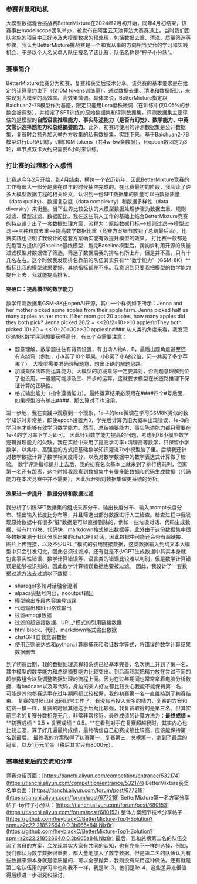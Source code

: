 ### 参赛背景和动机
大模型数据混合挑战赛BetterMixture在2024年2月初开始，同年4月初结束，该赛事由modelscope团队举办，被发布在阿里云天池算法大赛赛道上。当时我们团队实施的项目中正好涉及大模型数据的预处理，包括数据去重、清洗、质量筛选等步骤，我认为BetterMixture挑战赛是一个和我从事的方向相当契合的学习和实践机会，于是以个人名义单人队伍报名了该比赛，队伍名称是“柠子小分队”。
### 赛事简介
BetterMixture竞赛分为初赛、复赛和获奖后技术分享。该竞赛的基本要求是在给定的计算量约束下（仅10M tokens训练量），通过数据去重、清洗和数据配比，来实现对大模型的高效率、高效果微调。具体来说，BetterMixture指定以Baichuan2-7B模型作为基座，限定只能用Lora低秩微调（在训练中仅0.05%的参数会被调整），并给定了SFT训练的原始数据集和评测数据集，评测数据集主要评估的是模型的**自然语言推理能力、事实陈述能力（是否有幻觉）、数学能力、中英文常识选择题能力和总结摘要能力**。此外，初赛时使用的评测数据集是公开数据集，复赛时会额外加入举办方收集的私有数据集。实践下来，基于Baichuan2-7B模型进行LoRA训练，训练10M tokens（共4w-5w条数据），且epoch数固定为3轮，单节点双卡大约只需要6小时来训练。
### 打比赛的过程和个人感悟
比赛从今年2月开始，到4月结束，横跨一个农历新年，因此BetterMixture竞赛的工作有很大一部分是我在过年的时候抽空完成的。在比赛最初的阶段，我阅读了许多大模型数据工程的相关论文，认识到一份SFT数据集的质量可以由数据质量（data quality）、数据复杂度（data complexity）和数据多样性（data diversity）来衡量。当下业界比较公认的大模型数据处理步骤为数据去重、规则过滤、模型过滤、数据配比。我在这些前人工作的基础上结合BetterMixture竞赛的特点设计出了一套数据处理方案，流程为：原始数据打标—>规则过滤—>模型过滤—>三种粒度去重—>提高数学数据比重（竞赛方案细节放到了总结最后面），比赛实践也证明了我设计的这套方案确实能有效提升模型的效果。
打比赛一般都是先跑官方提供的Baseline基线模型，跑完Baseline模型后，我初步利用开源的质量过滤模型对数据做了筛选，筛选了数据后我的排名有所上升，但是并不高，只有十几名左右。这个时候我发现排名靠前的队伍其实只有**“数学能力”（GSM-8K）**指标比我的模型效果要好，其他指标都差不多。我意识到只要我把模型的数学能力提升上去，我就能提高排名。
#### 突破口：提高模型的数学能力
数学评测数据集GSM-8K由openAI开源，其中一个样例如下所示：Jenna and her mother picked some apples from their apple farm. Jenna picked half as many apples as her mom. If her mom got 20 apples, how many apples did they both pick?
Jenna picked 20/2 = <<20/2=10>>10 apples\nThey both picked 10+20 = <<10+20=30>>30 apples\n#### 
从人类的角度来看，我发现GSM8K数学评测想要获得高分，有三个点需要注意：

- 题意理解。数学题往往有背景设置，有出场人物A、B，最后出题角度甚至还有点绕弯（例如，小A买了10个苹果，小B买了小A的2倍，问一共买了多少苹果？），大模型需要准确理解题意，想出正确的解题思路。
- 加减乘除法四则运算能力。大模型的加减乘除一定要算对，否则题意理解到位了也没用。一道题可能涉及三、四步的运算，这就要求模型在长链路推理下保证计算的正确性。
- 格式输出能力（指令遵循能力）。最终运算结果必须跟在####四个#号后面，如果模型没有输出####，那么算对了也没用。

进一步地，我在实践中观察到一个现象，1e-4的lora微调在学习GSM8K类似的数学知识时非常差，即使epoch设置为3，学完后计算仍旧大概率出现错误，1e-3的学习率才能够有效学习数学能力。然而，总结摘要能力、事实陈述能力都只需要在1e-4的学习率下学习即可。
因此针对数学能力提高的问题，考虑到7B小模型数学逻辑推理能力的欠缺，我在实验中采用了提高学习率+清理高等数学，只保留小学数学，以集中、高强度的方式把基础数学知识灌进7b小模型脑子里。后续我还针对数学数据计算了数学相关度得分，以及对数学数据中的数学表达式计算做了检验。
数学评测指标提升上去后，我的初赛名次基本上就来到了排行榜前列，但离第一名还有距离，这个时候我观察到数据集中有很多脏数据和代码生成数据（代码能力在本次竞赛中并不需要），因此我开始对数据集做更系统的分析。
#### 效果进一步提升：数据分析和数据过滤
我分析了训练SFT数据集的组成来源分布、输出长度分布、输入prompt长度分布、输出输入长度比分布等，并且筛选出部分数据进行人工检查。检查过程中我发现原始数据中有很多“脏”数据是可以直接删除的，例如一些垃圾对话、代码生成数据、带有html块、代码块、markdown格式输出数据等。此外由于这份数据集中很多数据来源于社区分享出来的chatGPT对话，因此数据中可能还会带有超链接、图片上传链接，以及不少URL_*模式的引用链接数据，这类数据输入到纯文本大模型中只会引发幻觉，因此必须过滤掉。还有就是不少GPT生成数据中其实本身就包含事实性错误、数学计算错误等，语言类的错误比较难以判别，但是数学计算错误是能够被识别的，因此数学计算错误数据也要被过滤。
因此，我设计了一套数据过滤方法去过滤以下数据：

- sharegpt多轮对话融合混淆
- alpaca尖括号内容<noinput>，nooutput输出
- 模型输出多段内容编号错误
- 代码输出和html格式输出
- 过滤emogji数据
- 过滤的超链接数据、URL_*模式的引用链接数据
- html block、代码、markdown格式输出数据
- chatGPT自我意识数据
- 使用正则表达式和python计算器捕获和验证数学等式，将错误的数学计算结果数据删去

到了初赛后期，我的数据处理流程和系统已经基本完善，名次也上升到了第一名，其中模型的数学能力和总结摘要能力比较突出。到后面我就把精力放在尝试不同的超参数组合以及调整数据处理的流程上面。因为在过年期间也常常拿着电脑分析数据、看badcase以及写代码，身边的亲人好友都比较关心我能不能保持第一名，可能是其他参赛选手在过年期间都比较松懈，我的初赛第一名一直维持到了初赛结束。
复赛的时候已经返回日常工作了，我没有再投入太多的精力，复赛的方案和初赛一模一样，复赛的时候其他选手后劲比较强，我复赛取得的是第三名。但其实前三名的复赛分数相差无几，非常非常接近。最终成绩的计算方法为：**最终成绩 =** **初赛成绩 * 0.5 + 复赛成绩 * 0.5。**在看到对手在复赛超越我时，其实内心也比较忐忑，算了好几遍最终成绩，最终确信自己初赛成绩比较高，应该能保持第一名到最后。
最终我的方案取得了初赛第一，复赛第三，总榜第一，拿到了最后的冠军，以及1万元奖金（税后其实只有8000元）。
### 赛事结束后的交流和分享
竞赛介绍页面：[https://tianchi.aliyun.com/competition/entrance/532174](https://tianchi.aliyun.com/competition/entrance/532174)
BetterMixture获奖名单页面：[https://tianchi.aliyun.com/forum/post/677218](https://tianchi.aliyun.com/forum/post/677218)
BetterMixture第一名方案分享帖子-by柠子小分队：[https://tianchi.aliyun.com/forum/post/680153](https://tianchi.aliyun.com/forum/post/680153)
整体方案细节技术分享帖子：
[https://github.com/heyblackC/BetterMixture-Top1-Solution?spm=a2c22.21852664.0.0.3b665a84LNlz8r](https://github.com/heyblackC/BetterMixture-Top1-Solution?spm=a2c22.21852664.0.0.3b665a84LNlz8r)
最后，我和总榜第二名的队伍交流了各自的方案，会发现其实大家有共同的认知，也有完全不一样的选择，例如，我们都认为数学数据很重要，都大量地加入了数学数据。但是第二名的队伍认为有些数据来源本身就是低质量的，可以全部抛弃，我则没有采用这种做法。还有就是第二名队伍用的学习率也和我不一样，我是1e-3，他们是1e-4，这些差异点很值得后续进一步研究和探讨。
